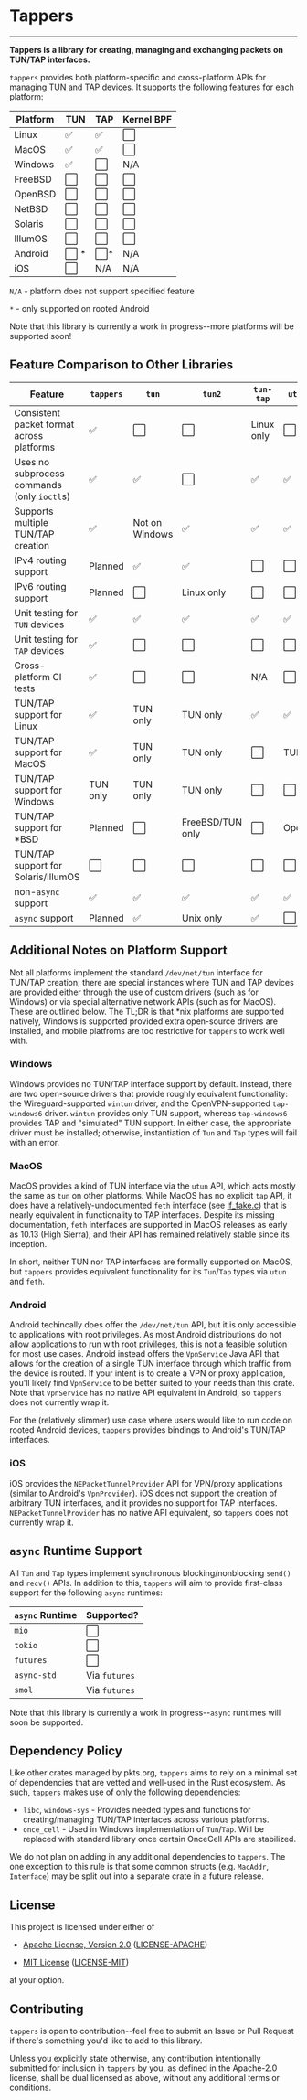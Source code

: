 # Tappers

---

**Tappers is a library for creating, managing and exchanging packets on TUN/TAP interfaces.**

`tappers` provides both platform-specific and cross-platform APIs for managing TUN and TAP
devices. It supports the following features for each platform:

| Platform | TUN  | TAP | Kernel BPF |
| -------- | ---- | --- | ---------- |
| Linux    | ✅   | ✅  | ⬜         |
| MacOS    | ✅   | ✅  | ⬜         |
| Windows  | ✅   | ⬜  | N/A        |
| FreeBSD  | ⬜   | ⬜  | ⬜         |
| OpenBSD  | ⬜   | ⬜  | ⬜         |
| NetBSD   | ⬜   | ⬜  | ⬜         |
| Solaris  | ⬜   | ⬜  | ⬜         |
| IllumOS  | ⬜   | ⬜  | ⬜         |
| Android  | ⬜ * | ⬜* | N/A        |
| iOS      | ⬜   | N/A | N/A        |

`N/A` - platform does not support specified feature

`*` - only supported on rooted Android

Note that this library is currently a work in progress--more platforms will be supported soon!

## Feature Comparison to Other Libraries

| Feature                                     | `tappers` | `tun`          | `tun2`           | `tun-tap`  | `utuntap` | `tokio-tun` |
| ------------------------------------------- | --------- | -------------- | ---------------- | ---------- | --------- | ----------- |
| Consistent packet format across platforms   | ✅        | ⬜             | ⬜               | Linux only | ⬜        | Linux only  |
| Uses no subprocess commands (only `ioctl`s) | ✅        | ✅             | ⬜               | ✅         | ✅        | ✅          |
| Supports multiple TUN/TAP creation          | ✅        | Not on Windows | ✅               | ✅         | ✅        | ✅          |
| IPv4 routing support                        | Planned   | ✅             | ✅               | ⬜         | ⬜        | ✅          |
| IPv6 routing support                        | Planned   | ⬜             | Linux only       | ⬜         | ⬜        | ⬜          |
| Unit testing for `TUN` devices              | ✅        | ✅             | ✅               | ✅         | ✅        | ⬜          |
| Unit testing for `TAP` devices              | ✅        | ⬜             | ⬜               | ⬜         | ⬜        | ⬜          |
| Cross-platform CI tests                     | ✅        | ⬜             | ⬜               | N/A        | ⬜        | N/A         |
| TUN/TAP support for Linux                   | ✅        | TUN only       | TUN only         | ✅         | ✅        | ✅          |
| TUN/TAP support for MacOS                   | ✅        | TUN only       | TUN only         | ⬜         | TUN only  | ⬜          |
| TUN/TAP support for Windows                 | TUN only  | TUN only       | TUN only         | ⬜         | ⬜        | ⬜          |
| TUN/TAP support for *BSD                    | Planned   | ⬜             | FreeBSD/TUN only | ⬜         | OpenBSD   | ⬜          |
| TUN/TAP support for Solaris/IllumOS         | ⬜        | ⬜             | ⬜               | ⬜         | ⬜        | ⬜          |
| non-`async` support                         | ✅        | ✅             | ✅               | ✅         | ✅        | ⬜          |
| `async` support                             | Planned   | ✅             | Unix only        | ✅         | ⬜        | ✅          |

## Additional Notes on Platform Support

Not all platforms implement the standard `/dev/net/tun` interface for TUN/TAP creation; there are
special instances where TUN and TAP devices are provided either through the use of custom drivers
(such as for Windows) or via special alternative network APIs (such as for MacOS). These are
outlined below. The TL;DR is that *nix platforms are supported natively, Windows is supported
provided extra open-source drivers are installed, and mobile platfroms are too restrictive for
`tappers` to work well with.

### Windows

Windows provides no TUN/TAP interface support by default. Instead, there are two open-source
drivers that provide roughly equivalent functionality: the Wireguard-supported `wintun` driver, and
the OpenVPN-supported `tap-windows6` driver. `wintun` provides only TUN support, whereas
`tap-windows6` provides TAP and "simulated" TUN support. In either case, the appropriate driver must
be installed; otherwise, instantiation of `Tun` and `Tap` types will fail with an error.

### MacOS

MacOS provides a kind of TUN interface via the `utun` API, which acts mostly the same as `tun` on
other platforms. While MacOS has no explicit `tap` API, it does have a relatively-undocumented
`feth` interface (see
[if_fake.c](https://github.com/apple-oss-distributions/xnu/blob/main/bsd/net/if_fake.c)) that is
nearly equivalent in functionality to TAP interfaces. Despite its missing documentation, `feth`
interfaces are supported in MacOS releases as early as 10.13 (High Sierra), and their API has
remained relatively stable since its inception.

In short, neither TUN nor TAP interfaces are formally supported on MacOS, but `tappers` provides
equivalent functionality for its `Tun`/`Tap` types via `utun` and `feth`.

### Android

Android techincally does offer the `/dev/net/tun` API, but it is only accessible to applications
with root privileges. As most Android distributions do not allow applications to run with root
privileges, this is not a feasible solution for most use cases. Android instead offers the
`VpnService` Java API that allows for the creation of a single TUN interface through which traffic
from the device is routed. If your intent is to create a VPN or proxy application, you'll likely
find `VpnService` to be better suited to your needs than this crate. Note that `VpnService` has
no native API equivalent in Android, so `tappers` does not currently wrap it.

For the (relatively slimmer) use case where users would like to run code on rooted Android devices,
`tappers` provides bindings to Android's TUN/TAP interfaces.

### iOS

iOS provides the `NEPacketTunnelProvider` API for VPN/proxy applications (similar to Android's
`VpnProvider`). iOS does not support the creation of arbitrary TUN interfaces, and it provides no
support for TAP interfaces. `NEPacketTunnelProvider` has no native API equivalent, so `tappers`
does not currently wrap it.

## `async` Runtime Support

All `Tun` and `Tap` types implement synchronous blocking/nonblocking `send()` and `recv()` APIs.
In addition to this, `tappers` will aim to provide first-class support for the following `async`
runtimes:

| `async` Runtime | Supported?    |
| --------------- | ------------- |
| `mio`           | ⬜            |
| `tokio`         | ⬜            |
| `futures`       | ⬜            |
| `async-std`     | Via `futures` |
| `smol`          | Via `futures` |

Note that this library is currently a work in progress--`async` runtimes will soon be supported.

## Dependency Policy

Like other crates managed by pkts.org, `tappers` aims to rely on a minimal set of dependencies
that are vetted and well-used in the Rust ecosystem. As such, `tappers` makes use of only the
following dependencies:

* `libc`, `windows-sys` - Provides needed types and functions for creating/managing TUN/TAP
interfaces across various platforms.
* `once_cell` - Used in Windows implementation of `Tun`/`Tap`. Will be replaced with standard
library once certain OnceCell APIs are stabilized.

We do not plan on adding in any additional dependencies to `tappers`. The one exception to this
rule is that some common structs (e.g. `MacAddr`, `Interface`) may be split out into a separate
crate in a future release.

## License

This project is licensed under either of

* [Apache License, Version 2.0](https://www.apache.org/licenses/LICENSE-2.0)
  ([LICENSE-APACHE](https://github.com/rust-lang/libc/blob/HEAD/LICENSE-APACHE))

* [MIT License](https://opensource.org/licenses/MIT)
  ([LICENSE-MIT](https://github.com/rust-lang/libc/blob/HEAD/LICENSE-MIT))

at your option.

## Contributing

`tappers` is open to contribution--feel free to submit an Issue or Pull Request if there's
something you'd like to add to this library.

Unless you explicitly state otherwise, any contribution intentionally submitted for inclusion in
`tappers` by you, as defined in the Apache-2.0 license, shall be dual licensed as above, without
any additional terms or conditions.
